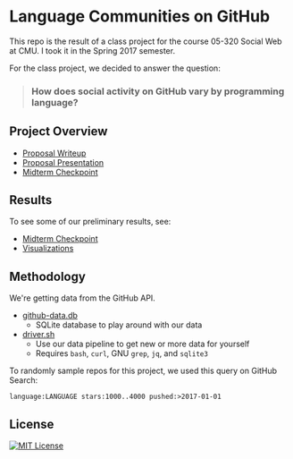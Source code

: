 # Language Communities on GitHub

This repo is the result of a class project for the course 05-320 Social Web at
CMU. I took it in the Spring 2017 semester.

For the class project, we decided to answer the question:

> ### How does social activity on GitHub vary by programming language?

## Project Overview

- [Proposal Writeup](description/description.pdf)
- [Proposal Presentation](intro-presentation/intro-presentation.pdf)
- [Midterm Checkpoint](midterm-presentation/midterm-presentation.pdf)

## Results

To see some of our preliminary results, see:

- [Midterm Checkpoint](midterm-presentation/midterm-presentation.pdf)
- [Visualizations](results/images/)

## Methodology

We're getting data from the GitHub API.

- [github-data.db](github-data/github-data.db)
  - SQLite database to play around with our data
- [driver.sh](github-data/driver.sh)
  - Use our data pipeline to get new or more data for yourself
  - Requires `bash`, `curl`, GNU `grep`, `jq`, and `sqlite3`

To randomly sample repos for this project, we used this query on GitHub Search:

```
language:LANGUAGE stars:1000..4000 pushed:>2017-01-01
```

## License

[![MIT License](https://img.shields.io/badge/license-MIT-blue.svg)](https://jez.io/MIT-LICENSE.txt)
